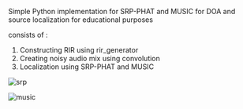 Simple Python implementation for SRP-PHAT and MUSIC for DOA and source localization for educational purposes

consists of :

1) Constructing RIR using rir_generator
2) Creating noisy audio mix using convolution
3) Localization using SRP-PHAT and MUSIC

![srp](https://github.com/user-attachments/assets/771c36a3-2d4c-4e60-a82a-3e0815323b13)

![music](https://github.com/user-attachments/assets/c9e0a08b-393f-4259-be36-a9e2392d47ad)

